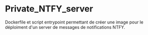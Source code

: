 # Private_NTFY_server
Dockerfile et script entrypoint permettant de créer une image pour le déploiment d'un server de messages de notifications NTFY.
